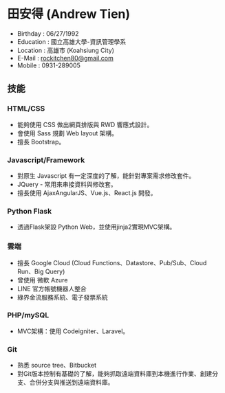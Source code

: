 # 田安得 (Andrew Tien)

* Birthday : 06/27/1992
* Education : 國立高雄大學-資訊管理學系
* Location : 高雄市 (Koahsiung City)
* E-Mail : rockitchen80@gmail.com
* Mobile : 0931-289005

## 技能

### HTML/CSS

* 能夠使用 CSS 做出網頁排版與 RWD 響應式設計。
* 會使用 Sass 規劃 Web layout 架構。
* 擅長 Bootstrap。
 
### Javascript/Framework

* 對原生 Javascript 有一定深度的了解，能針對專案需求修改套件。
* JQuery - 常用來串接資料與修改套。
* 擅長使用 AjaxAngularJS、Vue.js、React.js 開發。

### Python Flask

* 透過Flask架設 Python Web，並使用jinja2實現MVC架構。

### 雲端

* 擅長 Google Cloud (Cloud Functions、Datastore、Pub/Sub、Cloud Run、Big Query)
* 曾使用 微軟 Azure
* LINE 官方帳號機器人整合
* 綠界金流服務系統、電子發票系統

### PHP/mySQL

* MVC架構：使用 Codeigniter、Laravel。

### Git

* 熟悉 source tree、Bitbucket
* 對Git版本控制有基礎的了解，能夠抓取遠端資料庫到本機進行作業、創建分支、合併分支與推送到遠端資料庫。




